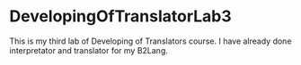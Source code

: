 # DevelopingOfTranslatorLab3
This is my third lab of Developing of Translators course. I have already done interpretator and translator for my B2Lang.
